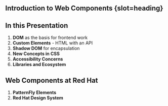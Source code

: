 ## Introduction to Web Components {slot=heading}

## In this Presentation

1. **DOM** as the basis for frontend work
2. **Custom Elements** - HTML with an API
3. **Shadow DOM** for encapsulation
4. **New Concepts in CSS**
5. **Accessibility Concerns**
6. **Libraries and Ecosystem**

## Web Components at Red Hat

1. **PatternFly Elements**
2. **Red Hat Design System**
